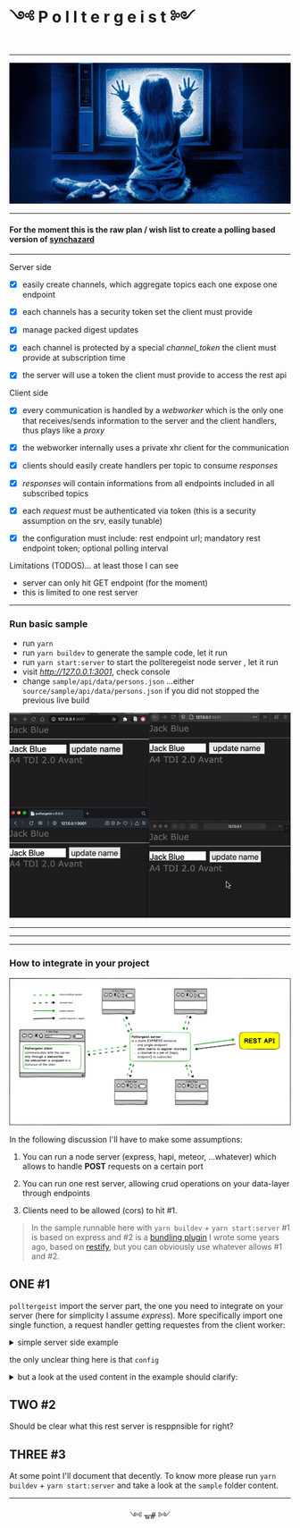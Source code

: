 # ༺ P o l l t e r g e i s t ༻
---
![Polltergeist](https://github.com/fedeghe/polltergeist/blob/master/source/sample/cli/media/poltergeist_eventbrite.jpg?raw=true)

---

#### For the moment this is the raw plan / wish list to create a **polling** based version of [synchazard](https://github.com/fedeghe/synchazard)  

---
Server side
- [x] easily create channels, which aggregate topics each one expose one endpoint
- [x] each channels has a security token set the client must provide
- [x] manage packed digest updates
- [x] each channel is protected by a special _channel\_token_ the client must provide at subscription time
- [x] the server will use a token the client must provide to access the rest api


Client side
- [x] every communication is handled by a _webworker_ which is the only one that receives/sends information to the server and the client handlers, thus plays like a _proxy_
- [x] the webworker internally uses a private xhr client for the communication
- [x] clients should easily create handlers per topic to consume _responses_
- [x] _responses_ will contain informations from all endpoints included in all subscribed topics
- [x] each _request_ must be authenticated via token (this is a security assumption on the srv, easily tunable)
- [x] the configuration must include: rest endpoint url; mandatory rest endpoint token; optional polling interval


Limitations (TODOS)... at least those I can see
- server can only hit GET endpoint (for the moment)
- this is limited to one rest server


---
### Run basic sample
- run `yarn`
- run `yarn buildev` to generate the sample code, let it run
- run `yarn start:server` to start the pollteregeist node server , let it run
- visit _http://127.0.0.1:3001_, check console 
- change `sample/api/data/persons.json` ...either `source/sample/api/data/persons.json` if you did not stopped the previous live build 

![wtf](https://github.com/fedeghe/polltergeist/blob/master/source/docs/record.gif?raw=true)


---
---
---
### How to integrate in your project

![wtf](https://github.com/fedeghe/polltergeist/blob/master/source/docs/polltergeist.png?raw=true)

In the following discussion I'll have to make some assumptions:

1) You can run a node server (express, hapi, meteor, ...whatever) which allows to handle **POST** requests on a certain port

2) You can run one rest server, allowing crud operations on your data-layer through endpoints  

3) Clients need to be allowed (cors) to hit #1.  


> In the sample runnable here with `yarn buildev` + `yarn start:server` #1 is based on express and #2 is a [bundling plugin](https://www.npmjs.com/package/malta-restify) I wrote some years ago, based on [restify](https://www.npmjs.com/package/restify), but you can obviously use whatever allows #1 and #2.

## ONE #1  
`polltergeist` import the server part, the one you need to integrate on your server (here for simplicity I assume _express_). More specifically import one single function, a request handler getting requestes from the client worker:  
<details>
<summary>simple server side example</summary>

``` js  
const config = require('./config.json'),
    express = require('express'),
    cors = require('cors'),
    bodyParser = require("body-parser"),
    port = 5034,
    app = express(),
    PolltergeistServerHandler = require('polltergeist'),
    onErr = console.error;

app.use(cors());
app.use(bodyParser.urlencoded({ extended: false }));
app.use(bodyParser.json());

const handleRequest = (req, res) => {
    res.setHeader('Content-Type', 'application/json');
    const { body } = req,
        sender = r => res.send(
          JSON.stringify(r)
        ).end();

    PolltergeistServerHandler({
        body, sender, config, onErr
    }).then(r => {/* Shut up */});
};
// free to use any path here
// client should anyway be in synch
app.post('/', handleRequest);
app.listen(
    port,
    () => log(`Example app listening on port ${port}`)
);
```
</details>

the only unclear thing here is that `config`

<details>
<summary>but a look at the used content in the example should clarify:</summary>

``` js  
{
    "channel1": {
        "token": "AAABBB111222",
        "topics": {
            "persons": {
                "endpoint": "http://127.0.0.1:3002/person/:id",
                "params": [
                    "id"
                ]
            }
        }
    },
    "channel2": {
        "token": "CCCDDD333444",
        "topics": {
            "cars": {
                "endpoint": "http://127.0.0.1:3002/car/:id",
                "params": [
                    "id"
                ]
            }
        }
    }
}
```
</details>

## TWO #2  
Should be clear what this rest server is resppnsible for right? 

## THREE #3  
At some point I'll document that decently. To know more please run `yarn buildev` + `yarn start:server` and take a look at the `sample` folder content.

---

<div style="text-align:center">༺ ᚗᚌ ༻</div>



